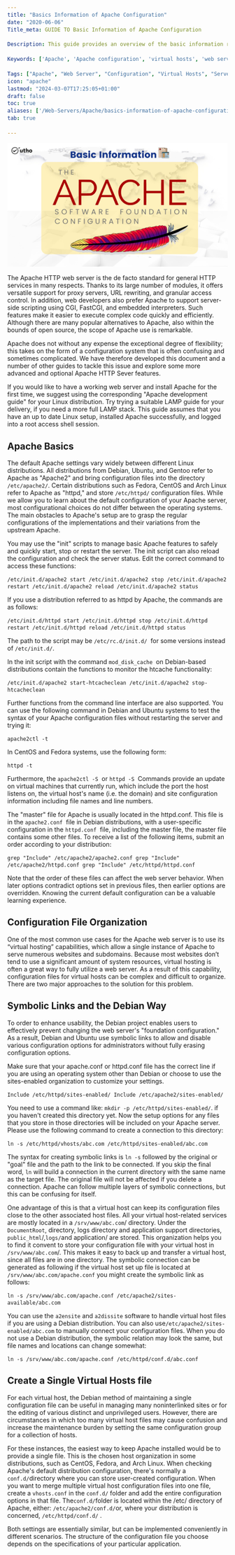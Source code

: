 ```yaml
---
title: "Basics Information of Apache Configuration"
date: "2020-06-06"
Title_meta: GUIDE TO Basic Information of Apache Configuration

Description: This guide provides an overview of the basic information required to configure Apache. Learn about essential Apache configuration settings, including setting up virtual hosts, configuring modules, and optimizing server performance for effective web hosting.

Keywords: ['Apache', 'Apache configuration', 'virtual hosts', 'web server setup', 'server optimization']

Tags: ["Apache", "Web Server", "Configuration", "Virtual Hosts", "Server Optimization"]
icon: "apache"
lastmod: "2024-03-07T17:25:05+01:00"
draft: false
toc: true
aliases: ['/Web-Servers/Apache/basics-information-of-apache-configuration']
tab: true

---
```


![](images/Basics-Information-of-Apache-Configuration_utho.jpg)

The Apache HTTP web server is the de facto standard for general HTTP services in many respects. Thanks to its large number of modules, it offers versatile support for proxy servers, URL rewriting, and granular access control. In addition, web developers also prefer Apache to support server-side scripting using CGI, FastCGI, and embedded interpreters. Such features make it easier to execute complex code quickly and efficiently. Although there are many popular alternatives to Apache, also within the bounds of open source, the scope of Apache use is remarkable.

Apache does not without any expense the exceptional degree of flexibility; this takes on the form of a configuration system that is often confusing and sometimes complicated. We have therefore developed this document and a number of other guides to tackle this issue and explore some more advanced and optional Apache HTTP Sever features.

If you would like to have a working web server and install Apache for the first time, we suggest using the corresponding "Apache development guide" for your Linux distribution. Try trying a suitable LAMP guide for your delivery, if you need a more full LAMP stack. This guide assumes that you have an up to date Linux setup, installed Apache successfully, and logged into a root access shell session.

## Apache Basics

The default Apache settings vary widely between different Linux distributions. All distributions from Debian, Ubuntu, and Gentoo refer to Apache as "Apache2" and bring configuration files into the directory `/etc/apache2/`. Certain distributions such as Fedora, CentOS and Arch Linux refer to Apache as "httpd," and store `/etc/httpd/` configuration files. While we allow you to learn about the default configuration of your Apache server, most configurational choices do not differ between the operating systems. The main obstacles to Apache's setup are to grasp the regular configurations of the implementations and their variations from the upstream Apache.

You may use the "init" scripts to manage basic Apache features to safely and quickly start, stop or restart the server. The init script can also reload the configuration and check the server status. Edit the correct command to access these functions:

```
/etc/init.d/apache2 start /etc/init.d/apache2 stop /etc/init.d/apache2 restart /etc/init.d/apache2 reload /etc/init.d/apache2 status
```

If you use a distribution referred to as httpd by Apache, the commands are as follows:

```
/etc/init.d/httpd start /etc/init.d/httpd stop /etc/init.d/httpd restart /etc/init.d/httpd reload /etc/init.d/httpd status
```

The path to the script may be `/etc/rc.d/init.d/`  for some versions instead of `/etc/init.d/`.

In the init script with the command `mod_disk_cache`  on Debian-based distributions contain the functions to monitor the htcache functionality:

```
/etc/init.d/apache2 start-htcacheclean /etc/init.d/apache2 stop-htcacheclean
```

Further functions from the command line interface are also supported. You can use the following command in Debian and Ubuntu systems to test the syntax of your Apache configuration files without restarting the server and trying it:

```
apache2ctl -t
```

In CentOS and Fedora systems, use the following form:

```
httpd -t
```

Furthermore, the `apache2ctl -S`  or `httpd -S`  Commands provide an update on virtual machines that currently run, which include the port the host listens on, the virtual host's name (i.e. the domain) and site configuration information including file names and line numbers.

The "master" file for Apache is usually located in the httpd.conf. This file is in the `apache2.conf`  file in Debian distributions, with a user-specific configuration in the `httpd.conf`  file, including the master file, the master file contains some other files. To receive a list of the following items, submit an order according to your distribution:

```
grep "Include" /etc/apache2/apache2.conf grep "Include" /etc/apache2/httpd.conf grep "Include" /etc/httpd/httpd.conf
```

Note that the order of these files can affect the web server behavior. When later options contradict options set in previous files, then earlier options are overridden. Knowing the current default configuration can be a valuable learning experience.

## Configuration File Organization

One of the most common use cases for the Apache web server is to use its “virtual hosting” capabilities, which allow a single instance of Apache to serve numerous websites and subdomains. Because most websites don’t tend to use a significant amount of system resources, virtual hosting is often a great way to fully utilize a web server. As a result of this capability, configuration files for virtual hosts can be complex and difficult to organize. There are two major approaches to the solution for this problem.

## Symbolic Links and the Debian Way

To order to enhance usability, the Debian project enables users to effectively prevent changing the web server's "foundation configuration." As a result, Debian and Ubuntu use symbolic links to allow and disable various configuration options for administrators without fully erasing configuration options.

Make sure that your apache.conf or httpd.conf file has the correct line if you are using an operating system other than Debian or choose to use the sites-enabled organization to customize your settings.

```file {title="/etc/httpd/httpd.conf or /etc/apache2/apache2.conf" lang="aconf"}
Include /etc/httpd/sites-enabled/ Include /etc/apache2/sites-enabled/
```

You need to use a command like: `mkdir -p /etc/httpd/sites-enabled/`. if you haven't created this directory yet. Now the setup options for any files that you store in those directories will be included on your Apache server. Please use the following command to create a connection to this directory:

```
ln -s /etc/httpd/vhosts/abc.com /etc/httpd/sites-enabled/abc.com
```

The syntax for creating symbolic links is `ln -s` followed by the original or "goal" file and the path to the link to be connected. If you skip the final word, `ln` will build a connection in the current directory with the same name as the target file. The original file will not be affected if you delete a connection. Apache can follow multiple layers of symbolic connections, but this can be confusing for itself.

One advantage of this is that a virtual host can keep its configuration files close to the other associated host files. All your virtual host-related services are mostly located in a `/srv/www/abc.com`/ directory. Under the `DocumentRoot`, directory, logs directory and application support directories, `public_html`/,`logs/`and application/ are stored. This organization helps you to find it convent to store your configuration file with your virtual host in `/srv/www/abc.com`/. This makes it easy to back up and transfer a virtual host, since all files are in one directory. The symbolic connection can be generated as following if the virtual host set up file is located at `/srv/www/abc.com/apache.conf` you might create the symbolic link as follows:

```
ln -s /srv/www/abc.com/apache.conf /etc/apache2/sites-available/abc.com
```

You can use the `a2ensite` and `a2dissite` software to handle virtual host files if you are using a Debian distribution. You can also use`/etc/apache2/sites-enabled/abc.com` to manually connect your configuration files. When you do not use a Debian distribution, the symbolic relation may look the same, but file names and locations can change somewhat:

```
ln -s /srv/www/abc.com/apache.conf /etc/httpd/conf.d/abc.conf
```

## Create a Single Virtual Hosts file

For each virtual host, the Debian method of maintaining a single configuration file can be useful in managing many noninterlinked sites or for the editing of various distinct and unprivileged users. However, there are circumstances in which too many virtual host files may cause confusion and increase the maintenance burden by setting the same configuration group for a collection of hosts.

For these instances, the easiest way to keep Apache installed would be to provide a single file. This is the chosen host organization in some distributions, such as CentOS, Fedora, and Arch Linux. When checking Apache's default distribution configuration, there's normally a `conf.d/`directory where you can store user-created configuration. When you want to merge multiple virtual host configuration files into one file, create a `vhosts.conf` in the `conf.d/` folder and add the entire configuration options in that file. The`conf.d/`folder is located within the /etc/ directory of Apache, either: `/etc/apache2/conf.d/`or, where your distribution is concerned, `/etc/httpd/conf.d/` .

Both settings are essentially similar, but can be implemented conveniently in different scenarios. The structure of the configuration file you choose depends on the specifications of your particular application.
